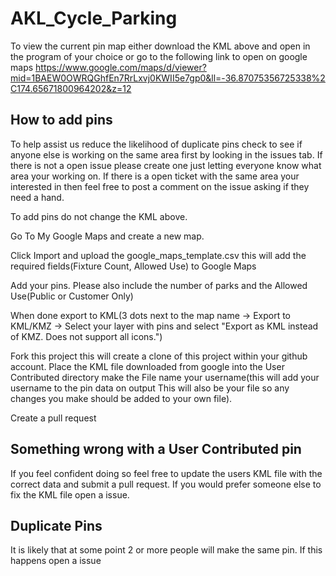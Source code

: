 
# AKL_Cycle_Parking

To view the current pin map either download the KML above and open in the program of your choice or go to the following link to open on google maps https://www.google.com/maps/d/viewer?mid=1BAEW0OWRQGhfEn7RrLxvj0KWII5e7gp0&ll=-36.87075356725338%2C174.65671800964202&z=12

## How to add pins
To help assist us reduce the likelihood of duplicate pins check to see if anyone else is working on the same area first by looking in the issues tab. If there is not a open issue please create one just letting everyone know what area your working on. If there is a open ticket with the same area your interested in then feel free to post a comment on the issue asking if they need a hand.

To add pins do not change the KML above.

Go To My Google Maps and create a new map.

Click Import and upload the google_maps_template.csv this will add the required fields(Fixture Count, Allowed Use) to Google Maps

Add your pins. Please also include the number of parks and the Allowed Use(Public or Customer Only)

When done export to KML(3 dots next to the map name -> Export to KML/KMZ -> Select your layer with pins and select "Export as KML instead of KMZ. Does not support all icons.")

Fork this project this will create a clone of this project within your github account. Place the KML file downloaded from google into the User Contributed directory make the File name your username(this will add your username to the pin data on output This will also be your file so any changes you make should be added to your own file).

Create a pull request

## Something wrong with a User Contributed pin
If you feel confident doing so feel free to update the users KML file with the correct data and submit a pull request.
If you would prefer someone else to fix the KML file open a issue.

## Duplicate Pins
It is likely that at some point 2 or more people will make the same pin. If this happens open a issue
